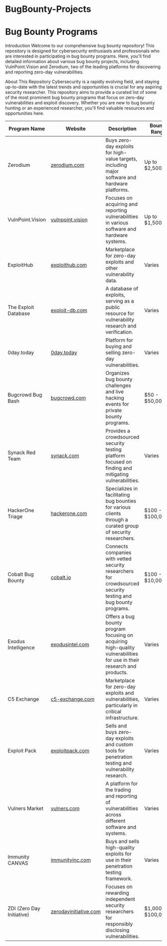 # BugBounty-Projects
# Bug Bounty Programs
Introduction
Welcome to our comprehensive bug bounty repository! This repository is designed for cybersecurity enthusiasts and professionals who are interested in participating in bug bounty programs. Here, you'll find detailed information about various bug bounty projects, including VulnPoint.Vision and Zerodium, two of the leading platforms for discovering and reporting zero-day vulnerabilities.

About This Repository
Cybersecurity is a rapidly evolving field, and staying up-to-date with the latest trends and opportunities is crucial for any aspiring security researcher. This repository aims to provide a curated list of some of the most prominent bug bounty programs that focus on zero-day vulnerabilities and exploit discovery. Whether you are new to bug bounty hunting or an experienced researcher, you'll find valuable resources and opportunities here.
<table>
  <thead>
    <tr>
      <th>Program Name</th>
      <th>Website</th>
      <th>Description</th>
      <th>Bounty Range</th>
      <th>Submission Guidelines</th>
    </tr>
  </thead>
  <tbody>
    <tr>
      <td>Zerodium</td>
      <td><a href="https://zerodium.com">zerodium.com</a></td>
      <td>Buys zero-day exploits for high-value targets, including major software and hardware platforms.</td>
      <td>Up to $2,500,000</td>
      <td>Original, unpublished exploits for supported products required.</td>
    </tr>
    <tr>
      <td>VulnPoint.Vision</td>
      <td><a href="https://vulnpoint.vision">vulnpoint.vision</a></td>
      <td>Focuses on acquiring and reporting vulnerabilities in various software and hardware systems.</td>
      <td>Up to $1,500,000</td>
      <td>Must provide a working proof-of-concept and detailed technical documentation.</td>
    </tr>
    <tr>
      <td>ExploitHub</td>
      <td><a href="https://exploithub.com">exploithub.com</a></td>
      <td>Marketplace for zero-day exploits and other vulnerability data.</td>
      <td>Varies</td>
      <td>Exploits must be unique and not publicly disclosed.</td>
    </tr>
    <tr>
      <td>The Exploit Database</td>
      <td><a href="https://exploit-db.com">exploit-db.com</a></td>
      <td>A database of exploits, serving as a public resource for vulnerability research and verification.</td>
      <td>Varies</td>
      <td>Submissions should include detailed exploit information and proof-of-concept.</td>
    </tr>
    <tr>
      <td>0day.today</td>
      <td><a href="https://0day.today">0day.today</a></td>
      <td>Platform for buying and selling zero-day vulnerabilities.</td>
      <td>Varies</td>
      <td>Requires detailed exploit description and verification.</td>
    </tr>
    <tr>
      <td>Bugcrowd Bug Bash</td>
      <td><a href="https://bugcrowd.com">bugcrowd.com</a></td>
      <td>Organizes bug bounty challenges and live hacking events for private bounty programs.</td>
      <td>$50 - $50,000+</td>
      <td>Participation through the Bugcrowd platform with adherence to specific rules.</td>
    </tr>
    <tr>
      <td>Synack Red Team</td>
      <td><a href="https://synack.com">synack.com</a></td>
      <td>Provides a crowdsourced security testing platform focused on finding and mitigating vulnerabilities.</td>
      <td>Varies</td>
      <td>Membership required; follows structured testing and submission protocols.</td>
    </tr>
    <tr>
      <td>HackerOne Triage</td>
      <td><a href="https://hackerone.com">hackerone.com</a></td>
      <td>Specializes in facilitating bug bounties for various clients through a curated group of security researchers.</td>
      <td>$100 - $100,000+</td>
      <td>Follow each specific program's submission requirements.</td>
    </tr>
    <tr>
      <td>Cobalt Bug Bounty</td>
      <td><a href="https://cobalt.io">cobalt.io</a></td>
      <td>Connects companies with vetted security researchers for crowdsourced security testing and bug bounty programs.</td>
      <td>$100 - $10,000+</td>
      <td>Submit through the Cobalt platform with detailed vulnerability reports.</td>
    </tr>
    <tr>
      <td>Exodus Intelligence</td>
      <td><a href="https://exodusintel.com">exodusintel.com</a></td>
      <td>Offers a bug bounty program focusing on acquiring high-quality vulnerabilities for use in their research and products.</td>
      <td>Varies</td>
      <td>Requires a detailed report and functional exploit code.</td>
    </tr>
    <tr>
      <td>C5 Exchange</td>
      <td><a href="https://c5-exchange.com">c5-exchange.com</a></td>
      <td>Marketplace for zero-day exploits and vulnerabilities, particularly in critical infrastructure.</td>
      <td>Varies</td>
      <td>Detailed technical information and proof-of-concept required.</td>
    </tr>
    <tr>
      <td>Exploit Pack</td>
      <td><a href="https://exploitpack.com">exploitpack.com</a></td>
      <td>Sells and buys zero-day exploits and custom tools for penetration testing and vulnerability research.</td>
      <td>Varies</td>
      <td>Requires unique and verifiable exploits.</td>
    </tr>
    <tr>
      <td>Vulners Market</td>
      <td><a href="https://vulners.com">vulners.com</a></td>
      <td>A platform for the trading and reporting of vulnerabilities across different software and systems.</td>
      <td>Varies</td>
      <td>Submissions should include a comprehensive exploit description and proof.</td>
    </tr>
    <tr>
      <td>Immunity CANVAS</td>
      <td><a href="https://immunityinc.com">immunityinc.com</a></td>
      <td>Buys and sells high-quality exploits for use in their penetration testing framework.</td>
      <td>Varies</td>
      <td>Requires high-level technical detail and operational proof-of-concept.</td>
    </tr>
    <tr>
      <td>ZDI (Zero Day Initiative)</td>
      <td><a href="https://zerodayinitiative.com">zerodayinitiative.com</a></td>
      <td>Focuses on rewarding independent security researchers for responsibly disclosing vulnerabilities.</td>
      <td>$1,000 - $100,000+</td>
      <td>Must meet their criteria for original, previously undisclosed vulnerabilities.</td>
    </tr>
  </tbody>
</table>

